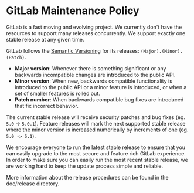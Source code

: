 # GitLab Maintenance Policy

GitLab is a fast moving and evolving project. We currently don't have the
resources to support many releases concurrently. We support exactly one stable
release at any given time.

GitLab follows the [Semantic Versioning](http://semver.org/) for its releases:
`(Major).(Minor).(Patch)`.

* **Major version**: Whenever there is something significant or any backwards
  incompatible changes are introduced to the public API.
* **Minor version**: When new, backwards compatible functionality is introduced
  to the public API or a minor feature is introduced, or when a set of smaller
  features is rolled out.
* **Patch number**: When backwards compatible bug fixes are introduced that fix
  incorrect behavior.

The current stable release will receive security patches and bug fixes
(eg. `5.0` -> `5.0.1`). Feature releases will mark the next supported stable
release where the minor version is increased numerically by increments of one
(eg. `5.0 -> 5.1`).

We encourage everyone to run the latest stable release to ensure that you can easily upgrade to the most secure and feature rich GitLab experience. In order to make sure you can easily run the most recent stable release, we are working hard to keep the update process simple and reliable.

More information about the release procedures can be found in the doc/release directory.
